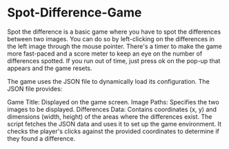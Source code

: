 # Spot-Difference-Game
Spot the difference is a basic game where you have to spot the differences between two images.
You can do so by left-clicking on the differences in the left image through the mouse pointer.
There's a timer to make the game more fast-paced and a score meter to keep an eye on the number of differences spotted.
If you run out of time, just press ok on the pop-up that appears and the game resets.

The game uses the JSON file to dynamically load its configuration. The JSON file provides:

Game Title: Displayed on the game screen.
Image Paths: Specifies the two images to be displayed.
Differences Data: Contains coordinates (x, y) and dimensions (width, height) of the areas where the differences exist.
The script fetches the JSON data and uses it to set up the game environment. It checks the player's clicks against the provided coordinates to determine if they found a difference.
